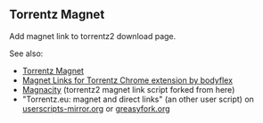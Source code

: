## Torrentz Magnet

Add magnet link to torrentz2 download page.

See also:

- [Torrentz Magnet](https://github.com/mems/torrentz-magnet)
- [Magnet Links for Torrentz Chrome extension by bodyflex](https://github.com/bodyflex/torrentz-magnet)
- [Magnacity](https://gist.github.com/dwalters/924225) (torrentz2 magnet link script forked from here)
- "Torrentz.eu: magnet and direct links" (an other user script) on [userscripts-mirror.org](http://userscripts-mirror.org/scripts/show/101167.html) or [greasyfork.org](https://greasyfork.org/en/scripts/2513-torrentz-eu-magnet-and-direct-links)

